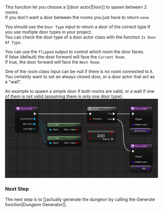 This function let you choose a [[door actor|Door]] to spawn between 2 rooms.\
If you don't want a door between the rooms you just have to return `none`.

You should use the `Door Type` input to return a door of the correct type if you use multiple door types in your project.\
You can check the door type of a door actor class with the function `Is Door Of Type`.

You can use the `Flipped` output to control which room the door faces.\
If false (default) the door forward will face the `Current Room`.\
If true, the door forward will face the `Next Room`.

One of the room class input can be null if there is no room connected to it.
You certainly want to set an always closed door, or a door actor that act as a "wall".

An example to spawn a simple door if both rooms are valid, or a wall if one of them is not valid (assuming there is only one door type):
![](Images/ChooseDoor.jpg)

### **Next Step**
The next step is to [[actually generate the dungeon by calling the Generate function|Dungeon Generator]].

